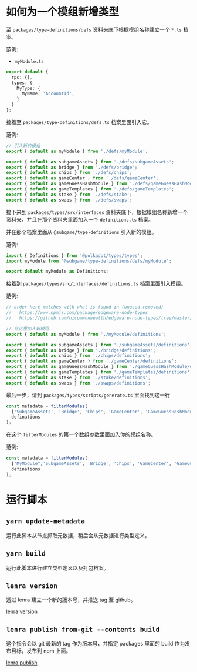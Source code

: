 # 如何为一个模组新增类型

至 `packages/type-definitions/defs` 资料夹底下根据模组名称建立一个 `*.ts` 档案。

范例:
- `myModule.ts`
```ts
export default {
  rpc: {},
  types: {
    MyType: {
      MyName: 'AccountId',
    }
  }
};
```

接着至 `packages/type-definitions/defs.ts` 档案里面引入它。

范例:
```ts
// 引入新的模组
export { default as myModule } from './defs/myModule';

export { default as subgameAssets } from './defs/subgameAssets';
export { default as bridge } from './defs/bridge';
export { default as chips } from './defs/chips';
export { default as gameCenter } from './defs/gameCenter';
export { default as gameGuessHashModule } from './defs/gameGuessHashModule';
export { default as gameTemplates } from './defs/gameTemplates';
export { default as stake } from './defs/stake';
export { default as swaps } from './defs/swaps';

```

接下来到 `packages/types/src/interfaces` 资料夹底下，根据模组名称新增一个资料夹，并且在那个资料夹里面加入一个 `definitions.ts` 档案。

并在那个档案里面从 `@subgame/type-definitions` 引入新的模组。

范例:
```ts
import { Definitions } from '@polkadot/types/types';
import myModule from '@subgame/type-definitions/defs/myModule';

export default myModule as Definitions;
```

接着到 `packages/types/src/interfaces/definitions.ts` 档案里面引入模组。

范例:
```ts
// order here matches with what is found in (unused removed)
//   https://www.npmjs.com/package/edgeware-node-types
//   https://github.com/hicommonwealth/edgeware-node-types/tree/master/types

// 在这里加入新模组
export { default as myModule } from './myModule/definitions';

export { default as subgameAssets } from './subgameAssets/definitions';
export { default as bridge } from './bridge/definitions';
export { default as chips } from './chips/definitions';
export { default as gameCenter } from './gameCenter/definitions';
export { default as gameGuessHashModule } from './gameGuessHashModule/definitions';
export { default as gameTemplates } from './gameTemplates/definitions';
export { default as stake } from './stake/definitions';
export { default as swaps } from './swaps/definitions';
```

最后一步，请到 `packages/types/scripts/generate.ts` 里面找到这一行
```ts
const metadata = filterModules(
  ['SubgameAssets', 'Bridge', 'Chips', 'GameCenter', 'GameGuessHashModule', 'GameTemplates', 'Stake', 'Swaps'],
  definations
);
```
在这个 `filterModules` 的第一个数组参数里面加入你的模组名称。

范例:
```ts
const metadata = filterModules(
  ["MyModule",'SubgameAssets', 'Bridge', 'Chips', 'GameCenter', 'GameGuessHashModule', 'GameTemplates', 'Stake', 'Swaps'],
  definations
);
```

# 运行脚本

## `yarn update-metadata`

运行此脚本从节点抓取元数据，稍后会从元数据进行类型定义。

## `yarn build`

运行此脚本进行建立类型定义以及打包档案。

## `lenra version`

透过 lenra 建立一个新的版本号，并推送 tag 至 github。

[lenra version](https://github.com/lerna/lerna/tree/main/commands/version#readme)

## `lenra publish from-git --contents build`

这个指令会以 git 最新的 tag 作为版本号，并指定 packages 里面的 build 作为发布目标，发布到 npm 上面。

[lenra publish](https://github.com/lerna/lerna/tree/main/commands/publish#readme)